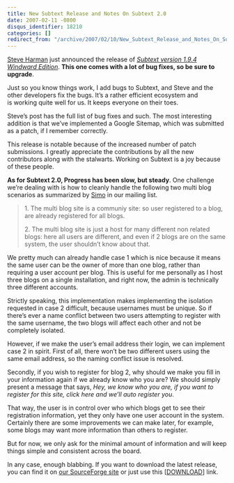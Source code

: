 ```yaml
---
title: New Subtext Release and Notes On Subtext 2.0
date: 2007-02-11 -0800
disqus_identifier: 18210
categories: []
redirect_from: "/archive/2007/02/10/New_Subtext_Release_and_Notes_On_Subtext_2.0.aspx/"
---
```


[Steve Harman](http://stevenharman.net/blog/ "Steve Harman") just
announced the release of *[Subtext version 1.9.4 Windward
Edition](http://stevenharman.net/blog/archive/2007/02/11/Subtext_v1.9.4_quotWindwardquot_Edition_Released.aspx "Windward edition release")*.
**This one comes with a lot of bug fixes, so be sure to upgrade**.

Just so you know things work, I add bugs to Subtext, and Steve and the
other developers fix the bugs. It’s a rather efficient ecosystem and
is working quite well for us. It keeps everyone on their toes.

Steve’s post has the full list of bug fixes and such. The most
interesting addition is that we’ve implemented a Google Sitemap, which
was submitted as a patch, if I remember correctly.

This release is notable because of the increased number of patch
submissions. I greatly appreciate the contributions by all the new
contributors along with the stalwarts. Working on Subtext is a joy
because of these people.

**As for Subtext 2.0, Progress has been slow, but steady**. One
challenge we’re dealing with is how to cleanly handle the following two
multi blog scenarios as summarized by
[Simo](http://www.codeclimber.net.nz/ "CodeClimber") in our mailing
list.

> ​1. The multi blog site is a communiy site: so user registered to a
> blog, are already registered for all blogs.
>
> ​2. The multi blog site is just a host for many different non related
> blogs: here all users are different, and even if 2 blogs are on the
> same system, the user shouldn’t know about that.

We pretty much can already handle case 1 which is nice because it means
the same user can be the owner of more than one blog, rather than
requiring a user account per blog. This is useful for me personally as I
host three blogs on a single installation, and right now, the admin is
technically three different accounts.

Strictly speaking, this implementation makes implementing the isolation
requested in case 2 difficult, because usernames must be unique. So if
there’s ever a name conflict between two users attempting to register
with the same username, the two blogs will affect each other and not be
completely isolated.

However, if we make the user’s email address their login, we can
implement case 2 in spirit. First of all, there won’t be two different
users using the same email address, so the naming conflict issue is
resolved.

Secondly, if you wish to register for blog 2, why should we make you
fill in your information again if we already know who you are? We
should simply present a message that says, *Hey, we know who you are, if
you want to register for this site, click here and we’ll auto register
you*.

That way, the user is in control over who which blogs get to see their
registration information, yet they only have one user account in the
system. Certainly there are some improvements we can make later, for
example, some blogs may want more information than others to register.

But for now, we only ask for the minimal amount of information and will
keep things simple and consistent across the board.

In any case, enough blabbing. If you want to download the latest
release, you can find it on [our SourceForge
site](https://sourceforge.net/projects/subtext/ "Subtext on SourceForge")
or just use this
[[DOWNLOAD](https://sourceforge.net/project/showfiles.php?group_id=137896 "Download Subtext 1.9.4")]
link.

